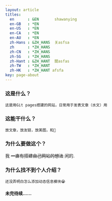 ```yaml
---
layout: article
titles:
  en      : &EN       shawanying
  en-GB   : *EN
  en-US   : *EN
  en-CA   : *EN
  en-AU   : *EN
  zh-Hans : &ZH_HANS  关asfsa
  zh      : *ZH_HANS
  zh-CN   : *ZH_HANS
  zh-SG   : *ZH_HANS
  zh-Hant : &ZH_HANT  關asfas
  zh-TW   : *ZH_HANT
  zh-HK   : *ZH_HANT afsfa
key: page-about
---
```


### 这是什么？
    
    这是用Git pages搭建的网站，日常用于发表文章（水文）用  
    
### 这能干什么？

    放文章，放友链，放美图，和💖  
    

    
### 为什么要做这个？

   我 ~~一直有搭建自己网站的想法~~ 闲的.  
   
   
   
### 为什么找不到个人介绍？

    还没弄明白怎么添加动态信息模块😭  
    
    

#### 未完待续......
